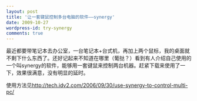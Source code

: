 ```yaml
---
layout: post
title: '让一套键鼠控制多台电脑的软件——synergy'
date: 2009-10-27
wordpress-id: try-synergy
comments: true
---
```

<p>最近都要带笔记本去办公室，一台笔记本+台式机，再加上两个鼠标，我的桌面就不剩下什么东西了。还好记起来不知道在哪里（葡挞？）看到有人介绍自己使用的一个叫synergy的软件，能够用一套键鼠来控制两台机器。赶紧下载来使用了一下，效果很满意，没有明显的延时。</p>  <p>使用方法见<a title="http://tech.idv2.com/2006/09/30/use-synergy-to-control-multi-pc/" href="http://tech.idv2.com/2006/09/30/use-synergy-to-control-multi-pc/">http://tech.idv2.com/2006/09/30/use-synergy-to-control-multi-pc/</a></p>
